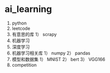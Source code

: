 # ai_learning
1. python
2. leetcode
3. 有意思的库
  1） scrapy
4. 机器学习
5. 深度学习
6. 机器学习相关库
  1） numpy
  2） pandas
7. 模型和数据集
  1） MNIST
  2） bert
  3） VGG166
8. competition

